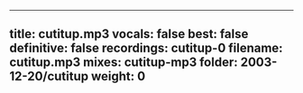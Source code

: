 
---
title: cutitup.mp3
vocals: false
best: false
definitive: false
recordings: cutitup-0
filename: cutitup.mp3
mixes: cutitup-mp3
folder: 2003-12-20/cutitup
weight: 0
---
